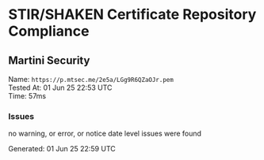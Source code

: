 # STIR/SHAKEN Certificate Repository Compliance

## Martini Security

Name: `https://p.mtsec.me/2e5a/LGg9R6QZaOJr.pem`\
Tested At: 01 Jun 25 22:53 UTC\
Time: 57ms

### Issues

no warning, or error, or notice date level issues were found

Generated: 01 Jun 25 22:59 UTC